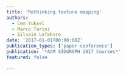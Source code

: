 ```yaml
---
title: 'Rethinking texture mapping'
authors:
  - Cem Yuksel
  - Marco Tarini
  - Silvain Lefebvre
date: '2017-01-01T00:00:00Z'
publication_types: ['paper-conference']
publication: '*ACM SIGGRAPH 2017 Courses*'
featured: false

---
```

